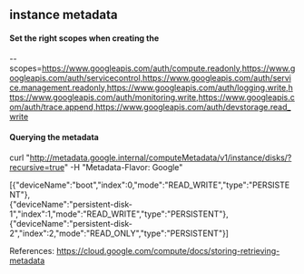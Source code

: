 ## instance metadata

#### Set the right scopes when creating the

--scopes=https://www.googleapis.com/auth/compute.readonly,https://www.googleapis.com/auth/servicecontrol,https://www.googleapis.com/auth/service.management.readonly,https://www.googleapis.com/auth/logging.write,https://www.googleapis.com/auth/monitoring.write,https://www.googleapis.com/auth/trace.append,https://www.googleapis.com/auth/devstorage.read_write 

#### Querying the metadata

curl "http://metadata.google.internal/computeMetadata/v1/instance/disks/?recursive=true" -H "Metadata-Flavor: Google"  

[{"deviceName":"boot","index":0,"mode":"READ_WRITE","type":"PERSISTENT"},  
{"deviceName":"persistent-disk-1","index":1,"mode":"READ_WRITE","type":"PERSISTENT"},  
{"deviceName":"persistent-disk-2","index":2,"mode":"READ_ONLY","type":"PERSISTENT"}]

References: 
https://cloud.google.com/compute/docs/storing-retrieving-metadata
